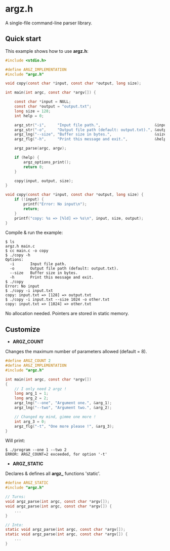 # argz.h

A single-file command-line parser library.

## Quick start

This example shows how to use **argz.h**:

```c
#include <stdio.h>

#define ARGZ_IMPLEMENTATION
#include "argz.h"

void copy(const char *input, const char *output, long size);

int main(int argc, const char *argv[]) {

    const char *input = NULL;
    const char *output = "output.txt";
    long size = 128;
    int help = 0;

    argz_str("-i",     "Input file path.",                        &input);
    argz_str("-o",     "Output file path (default: output.txt).", &output);
    argz_lng("--size", "Buffer size in bytes.",                   &size);
    argz_flg("-h",     "Print this message and exit.",            &help);

    argz_parse(argc, argv);

    if (help) {
        argz_options_print();
        return 0;
    }

    copy(input, output, size);
}

void copy(const char *input, const char *output, long size) {
    if (!input) {
        printf("Error: No input\n");
        return;
    }
    printf("copy: %s => [%ld] => %s\n", input, size, output);
}
```

Compile & run the example:

```console
$ ls
argz.h main.c
$ cc main.c -o copy
$ ./copy -h
Options:
  -i       Input file path.
  -o       Output file path (default: output.txt).
  --size   Buffer size in bytes.
  -h       Print this message and exit.
$ ./copy
Error: No input
$ ./copy -i input.txt
copy: input.txt => [128] => output.txt
$ ./copy -i input.txt --size 1024 -o other.txt
copy: input.txt => [1024] => other.txt
```

No allocation needed. Pointers are stored in static memory.

## Customize

- **ARGZ_COUNT**

Changes the maximum number of parameters allowed (default = 8).

```c
#define ARGZ_COUNT 2
#define ARGZ_IMPLEMENTATION
#include "argz.h"

int main(int argc, const char *argv[])
{
    // I only need 2 argz !
    long arg_1 = 1;
    long arg_2 = 2;
    argz_lng("--one", "Argument one.", &arg_1);
    argz_lng("--two", "Argument two.", &arg_2);

    // Changed my mind, gimme one more !
    int arg_3 = 0;
    argz_flg("-t", "One more please !", &arg_3);
}
```

Will print:

```console
$ ./program --one 1 --two 2
ERROR: ARGZ_COUNT=2 exceeded, for option '-t'
```

- **ARGZ_STATIC**

Declares & defines all **argz\_** functions 'static'.

```c
#define ARGZ_STATIC
#include "argz.h"

// Turns:
void argz_parse(int argc, const char *argv[]);
void argz_parse(int argc, const char *argv[]) {
    ...
}

// Into:
static void argz_parse(int argc, const char *argv[]);
static void argz_parse(int argc, const char *argv[]) {
    ...
}
```
